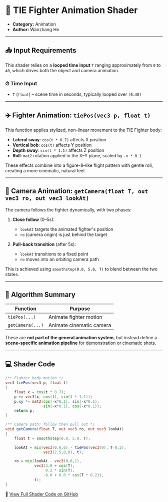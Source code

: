 # 🧩 TIE Fighter Animation Shader

- **Category:** Animation 
- **Author:** Wanzhang He

---

## 📥 Input Requirements

This shader relies on a **looped time input** `T` ranging approximately from `0` to `40`, which drives both the object and camera animation.

### ⏱ Time Input
- `T` (`float`) – scene time in seconds, typically looped over `[0‥40]`

---

## ✈️ Fighter Animation: `tiePos(vec3 p, float t)`

This function applies stylized, non-linear movement to the TIE Fighter body:

- **Lateral sway**: `cos(t * 0.7)` affects X position  
- **Vertical bob**: `cos(t)` affects Y position  
- **Depth sway**: `sin(t * 1.1)` affects Z position  
- **Roll**: `mat2` rotation applied in the X–Y plane, scaled by `-x * 0.1`

These effects combine into a figure-8–like flight pattern with gentle roll, creating a more cinematic, natural feel.

---

## 🎥 Camera Animation: `getCamera(float T, out vec3 ro, out vec3 lookAt)`

The camera follows the fighter dynamically, with two phases:

1. **Close follow** (0–5s):  
   - `lookAt` targets the animated fighter's position  
   - `ro` (camera origin) is just behind the target

2. **Pull-back transition** (after 5s):  
   - `lookAt` transitions to a fixed point  
   - `ro` moves into an orbiting camera path

This is achieved using `smoothstep(0.0, 5.0, T)` to blend between the two states.

---

## 🧠 Algorithm Summary

| Function       | Purpose                    |
|----------------|----------------------------|
| `tiePos(...)`  | Animate fighter motion     |
| `getCamera(...)` | Animate cinematic camera  |

These are **not part of the general animation system**, but instead define a **scene-specific animation pipeline** for demonstration or cinematic shots.

---

## 💻 Shader Code

```glsl
/** Fighter body motion */
vec3 tiePos(vec3 p, float t)
{
    float x = cos(t * 0.7);
    p += vec3(x, cos(t), sin(t * 1.1));
    p.xy *= mat2(cos(-x*0.1), sin(-x*0.1),
                -sin(-x*0.1), cos(-x*0.1));
    return p;
}

/** Camera path: follow then pull out */
void getCamera(float T, out vec3 ro, out vec3 lookAt)
{
    float t = smoothstep(0.0, 5.0, T);

    lookAt = mix(vec3(0,0,6) - tiePos(vec3(0), T-0.2),
                 vec3(2.5,0,0), t);

    ro = mix(lookAt - vec3(0,0,1),
             vec3(4.0 + cos(T),
                  0.2 * sin(T),
                 -8.0 + 6.0 * cos(T * 0.2)),
             t);
}
```
🔗 [View Full Shader Code on GitHub](https://github.com/friedaxvictoria/procedural_shader_framework/blob/main/shaders/shaders/animation/TIE%20Fighter_animation.glsl)
